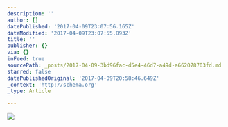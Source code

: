```yaml
---
description: ''
author: []
datePublished: '2017-04-09T23:07:56.165Z'
dateModified: '2017-04-09T23:07:55.893Z'
title: ''
publisher: {}
via: {}
inFeed: true
sourcePath: _posts/2017-04-09-3bd96fac-d5e4-46d7-a49d-a662078703fd.md
starred: false
datePublishedOriginal: '2017-04-09T20:58:46.649Z'
_context: 'http://schema.org'
_type: Article

---
```

![](https://the-grid-user-content.s3-us-west-2.amazonaws.com/37ffcd8b-b45b-4449-9d8a-c7ee578492f8.jpg)